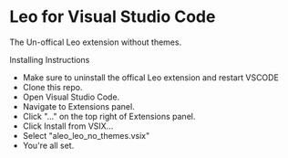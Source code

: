 # Leo for Visual Studio Code
The Un-offical Leo extension without themes.

Installing Instructions
- Make sure to uninstall the offical Leo extension and restart VSCODE
- Clone this repo.
- Open Visual Studio Code.
- Navigate to Extensions panel.
- Click "..." on the top right of Extensions panel.
- Click Install from VSIX...
- Select "aleo_leo_no_themes.vsix"
- You're all set.

